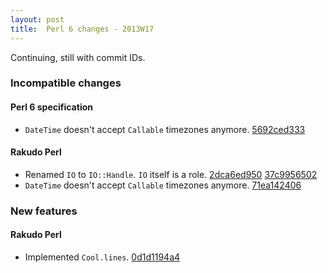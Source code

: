 ```yaml
---
layout: post
title:  Perl 6 changes - 2013W17
---
```

Continuing, still with commit IDs.

### Incompatible changes
#### Perl 6 specification
* `DateTime` doesn't accept `Callable` timezones anymore. [5692ced333](https://github.com/perl6/specs/commit/5692ced333)

#### Rakudo Perl
* Renamed `IO` to `IO::Handle`. `IO` itself is a role. [2dca6ed950](https://github.com/rakudo/rakudo/commit/2dca6ed950) [37c9956502](https://github.com/rakudo/rakudo/commit/37c9956502)
* `DateTime` doesn't accept `Callable` timezones anymore. [71ea142406](https://github.com/rakudo/rakudo/commit/71ea142406)

### New features
#### Rakudo Perl
* Implemented `Cool.lines`. [0d1d1194a4](https://github.com/rakudo/rakudo/commit/0d1d1194a4)
